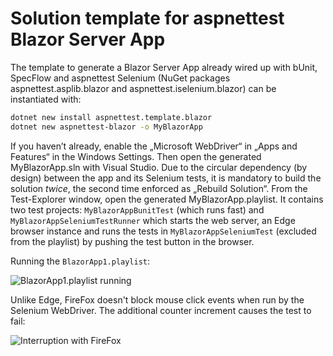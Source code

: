 ﻿# Solution template for aspnettest Blazor Server App

The template to generate a Blazor Server App already wired up with bUnit,
SpecFlow and aspnettest Selenium (NuGet packages aspnettest.asplib.blazor and
aspnettest.iselenium.blazor) can be instantiated with:
```sh
dotnet new install aspnettest.template.blazor
dotnet new aspnettest-blazor -o MyBlazorApp
```
If you haven’t already, enable the „Microsoft WebDriver“ in „Apps and Features“
in the Windows Settings. Then open the generated MyBlazorApp.sln with Visual
Studio. Due to the circular dependency (by design) between the app and its
Selenium tests, it is mandatory to build the solution *twice*, the second time
enforced as „Rebuild Solution“. From the Test-Explorer window, open the
generated MyBlazorApp.playlist. It contains two test projects:
`MyBlazorAppBunitTest` (which runs fast) and `MyBlazorAppSeleniumTestRunner`
which starts the web server, an Edge browser instance and runs the tests in
`MyBlazorAppSeleniumTest` (excluded from the playlist) by pushing the test
button in the browser.

Running the `BlazorApp1.playlist`:

![BlazorApp1.playlist running](https://raw.github.com/toniarnold/aspnettest/master/doc/img/template.blazor-running.gif)

Unlike Edge, FireFox doesn't block mouse click events when run by the Selenium
WebDriver. The additional counter increment causes the test to fail:

![Interruption with FireFox](https://raw.github.com/toniarnold/aspnettest/master/doc/img/template.blazor-running-firefox.gif)
